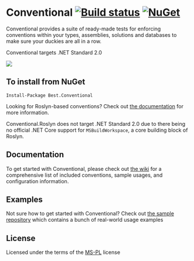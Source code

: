 Conventional [![Build status](https://ci.appveyor.com/api/projects/status/b34y026n60v9oe16?svg=true)](https://ci.appveyor.com/project/andrewabest/conventional) 
[![NuGet](https://img.shields.io/nuget/v/Best.Conventional.svg)](Best.Conventional)
============

Conventional provides a suite of ready-made tests for enforcing conventions within your types, assemblies, solutions and databases to make sure your duckies are all in a row.

Conventional targets .NET Standard 2.0

![](https://raw.github.com/andrewabest/Conventional/master/duck.png)

## To install from NuGet

    Install-Package Best.Conventional

Looking for Roslyn-based conventions? Check out [the documentation](https://github.com/andrewabest/Conventional/wiki/Roslyn-Conventions) for more information.

Conventional.Roslyn does not target .NET Standard 2.0 due to there being no official .NET Core support for `MSBuildWorkspace`, a core building block of Roslyn. 

## Documentation

To get started with Conventional, please check out [the wiki](https://github.com/andrewabest/Conventional/wiki) for a comprehensive list of included conventions, sample usages, and configuration information.

## Examples

Not sure how to get started with Conventional? Check out [the sample repository](https://github.com/andrewabest/Conventional.Samples) which contains a bunch of real-world usage examples

## License

Licensed under the terms of the [MS-PL](https://opensource.org/licenses/MS-PL) license
